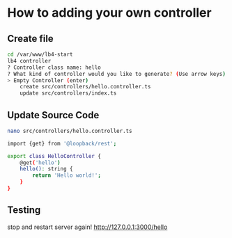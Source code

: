 # How to adding your own controller

## Create file

```bash
cd /var/www/lb4-start
lb4 controller
? Controller class name: hello
? What kind of controller would you like to generate? (Use arrow keys)
> Empty Controller (enter)
    create src/controllers/hello.controller.ts
    update src/controllers/index.ts
```

## Update Source Code

```bash
nano src/controllers/hello.controller.ts

import {get} from '@loopback/rest';

export class HelloController {
    @get('hello')
    hello(): string {
        return 'Hello world!';
    }
}
```

## Testing

stop and restart server again!
<http://127.0.0.1:3000/hello>
